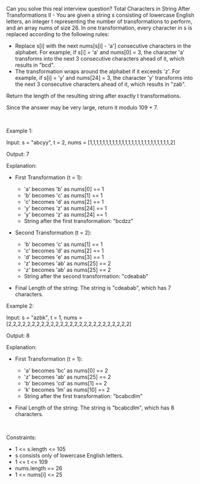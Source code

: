 Can you solve this real interview question? Total Characters in String After Transformations II - You are given a string s consisting of lowercase English letters, an integer t representing the number of transformations to perform, and an array nums of size 26. In one transformation, every character in s is replaced according to the following rules:

 * Replace s[i] with the next nums[s[i] - 'a'] consecutive characters in the alphabet. For example, if s[i] = 'a' and nums[0] = 3, the character 'a' transforms into the next 3 consecutive characters ahead of it, which results in "bcd".
 * The transformation wraps around the alphabet if it exceeds 'z'. For example, if s[i] = 'y' and nums[24] = 3, the character 'y' transforms into the next 3 consecutive characters ahead of it, which results in "zab".

Return the length of the resulting string after exactly t transformations.

Since the answer may be very large, return it modulo 109 + 7.

 

Example 1:

Input: s = "abcyy", t = 2, nums = [1,1,1,1,1,1,1,1,1,1,1,1,1,1,1,1,1,1,1,1,1,1,1,1,1,2]

Output: 7

Explanation:

 * First Transformation (t = 1):
   
   * 'a' becomes 'b' as nums[0] == 1
   * 'b' becomes 'c' as nums[1] == 1
   * 'c' becomes 'd' as nums[2] == 1
   * 'y' becomes 'z' as nums[24] == 1
   * 'y' becomes 'z' as nums[24] == 1
   * String after the first transformation: "bcdzz"

 * Second Transformation (t = 2):
   
   * 'b' becomes 'c' as nums[1] == 1
   * 'c' becomes 'd' as nums[2] == 1
   * 'd' becomes 'e' as nums[3] == 1
   * 'z' becomes 'ab' as nums[25] == 2
   * 'z' becomes 'ab' as nums[25] == 2
   * String after the second transformation: "cdeabab"

 * Final Length of the string: The string is "cdeabab", which has 7 characters.

Example 2:

Input: s = "azbk", t = 1, nums = [2,2,2,2,2,2,2,2,2,2,2,2,2,2,2,2,2,2,2,2,2,2,2,2,2,2]

Output: 8

Explanation:

 * First Transformation (t = 1):
   
   * 'a' becomes 'bc' as nums[0] == 2
   * 'z' becomes 'ab' as nums[25] == 2
   * 'b' becomes 'cd' as nums[1] == 2
   * 'k' becomes 'lm' as nums[10] == 2
   * String after the first transformation: "bcabcdlm"

 * Final Length of the string: The string is "bcabcdlm", which has 8 characters.

 

Constraints:

 * 1 <= s.length <= 105
 * s consists only of lowercase English letters.
 * 1 <= t <= 109
 * nums.length == 26
 * 1 <= nums[i] <= 25